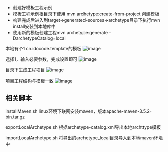- 创建好模板工程示例
- 模板工程示例根目录下使用 mvn archetype:create-from-project 创建模板
- 构建完成后进入到target->generated-sources->archetype目录下执行mvn install安装到本地库中
- 使用新的模板创建工程mvn archetype:generate -DarchetypeCatalog=local

本地有个1 cn.idocode.template的模板
![image](http://github.com/chaoyz/dev_tools/images/op_local_maven_archetype_1.png)

选择1，输入必要参数，完成设置即可
![image](http://github.com/chaoyz/dev_tools/images/op_local_maven_archetype_2.png)

目录下生成工程项目
![image](http://github.com/chaoyz/dev_tools/images/op_local_maven_archetype_3.png)

项目工程结构与模板一致
![image](http://github.com/chaoyz/dev_tools/images/op_local_maven_archetype_4.png)

## 相关脚本
installMaven.sh
linux环境下联网安装maven，版本apache-maven-3.5.2-bin.tar.gz

exportLocalArchetype.sh 根据archetype-catalog.xml导出本地archttype模板

importLocalArchetype.sh 将导出的archetype_local目录导入到本地maven环境中



